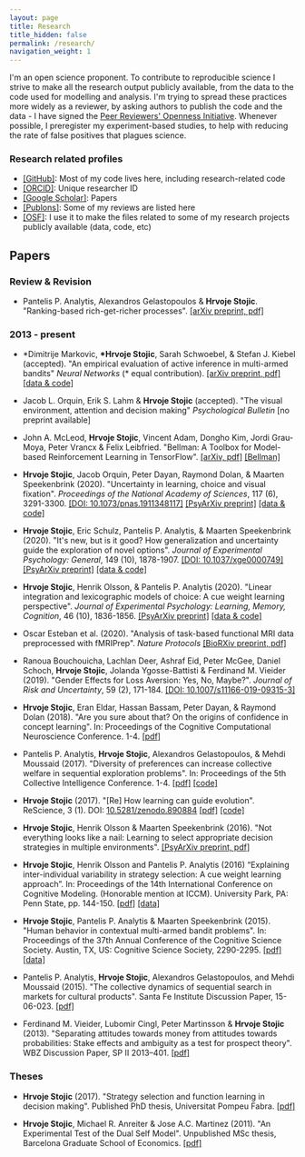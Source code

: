 ```yaml
---
layout: page
title: Research
title_hidden: false
permalink: /research/
navigation_weight: 1
---
```


<!-- 
My research focuses on learning and decision making. In particular, I've worked on integrating function learning with decision making and strategy selection problem, popularly called a "deciding how to decide" problem. On theoretical side, I often approach these topics from a reinforcement learning perspective and rely a lot on machine learning methods. On empirical side, I usually conduct computational experiments, often collecting behavioural data to test the predictions and the models, usually by leveraging online labour markets like Amazon's Mechanical Turk. Since recently, I have also started collecting eye-tracking and neuroimaging data alongside the behavioral data. I'm quite excited to be in this area of research. It's a truly interdisciplinary topic, and significant developments are happening all over the place -- from economics and psychology, over biology and neuroscience, to machine learning and artificial intelligence. -->

I'm an open science proponent. To contribute to reproducible science I strive to make all the research output publicly available, from the data to the code used for modelling and analysis. I'm trying to spread these practices more widely as a reviewer, by asking authors to publish the code and the data - I have signed the [Peer Reviewers' Openness Initiative](https://opennessinitiative.org/). Whenever possible, I preregister my experiment-based studies, to help with reducing the rate of false positives that plagues science. 


### Research related profiles 

- [[GitHub]](https://github.com/hstojic): Most of my code lives here, including research-related code
- [[ORCID]](https://orcid.org/0000-0002-9699-9052): Unique researcher ID
- [[Google Scholar]](https://scholar.google.co.uk/citations?user=wTjU3isAAAAJ&hl=en): Papers  
- [[Publons]](https://publons.com/author/1175768/hrvoje-stojic#profile): Some of my reviews are listed here
- [[OSF]](https://osf.io/utrga/): I use it to make the files related to some of my research projects publicly available (data, code, etc)   


## Papers

### Review & Revision

- Pantelis P. Analytis, Alexandros Gelastopoulos & **Hrvoje Stojic**. "Ranking-based rich-get-richer processes". [[arXiv preprint, pdf]](https://arxiv.org/abs/1910.01066) 


### 2013 - present

- \*Dimitrije Markovic, **\*Hrvoje Stojic**, Sarah Schwoebel, & Stefan J. Kiebel (accepted). "An empirical evaluation of active inference in multi-armed bandits" *Neural Networks* (\* equal contribution). [[arXiv preprint, pdf]](https://arxiv.org/abs/2101.08699) [[data & code]](https://osf.io/85ek4) 

- Jacob L. Orquin, Erik S. Lahm & **Hrvoje Stojic** (accepted). "The visual environment, attention and decision making" *Psychological Bulletin* [no preprint available]

- John A. McLeod, **Hrvoje Stojic**, Vincent Adam, Dongho Kim, Jordi Grau-Moya, Peter Vrancx & Felix Leibfried. "Bellman: A Toolbox for Model-based Reinforcement Learning in TensorFlow". [[arXiv, pdf]](https://arxiv.org/abs/2103.14407) [[Bellman]](https://bellman.dev) 

- **Hrvoje Stojic**, Jacob Orquin, Peter Dayan, Raymond Dolan, & Maarten Speekenbrink (2020). "Uncertainty in learning, choice and visual fixation". *Proceedings of the National Academy of Sciences*, 117 (6), 3291-3300. [[DOI: 10.1073/pnas.1911348117]](https://doi.org/10.1073/pnas.1911348117) [[PsyArXiv preprint]](https://psyarxiv.com/zuge2) [[data & code]](https://doi.org/10.17605/osf.io/539ps)  

- **Hrvoje Stojic**, Eric Schulz, Pantelis P. Analytis, & Maarten Speekenbrink (2020). "It's new, but is it good? How generalization and uncertainty guide the exploration of novel options". *Journal of Experimental Psychology: General*, 149 (10), 1878-1907.  [[DOI: 10.1037/xge0000749]](http://dx.doi.org/10.1037/xge0000749) [[PsyArXiv preprint]](https://psyarxiv.com/p6zev)  [[data & code]](https://doi.org/10.17605/osf.io/c8u9t)  

- **Hrvoje Stojic**, Henrik Olsson, & Pantelis P. Analytis (2020). "Linear integration and lexicographic models of choice: A cue weight learning perspective". *Journal of Experimental Psychology: Learning, Memory, Cognition*, 46 (10), 1836-1856. [[PsyArXiv preprint]](https://psyarxiv.com/yj2zc) [[data & code]](https://doi.org/10.17605/osf.io/7yxrz)  

- Oscar Esteban et al. (2020). "Analysis of task-based functional MRI data preprocessed with fMRIPrep". *Nature Protocols* [[BioRXiv preprint, pdf]](https://www.biorxiv.org/content/10.1101/694364v1)    

- Ranoua Bouchouicha, Lachlan Deer, Ashraf Eid, Peter McGee, Daniel Schoch, **Hrvoje Stojic**, Jolanda Ygosse-Battisti & Ferdinand M. Vieider (2019). "Gender Effects for Loss Aversion: Yes, No, Maybe?". *Journal of Risk and Uncertainty*, 59 (2), 171-184. [[DOI: 10.1007/s11166-019-09315-3]](https://doi.org/10.1007/s11166-019-09315-3)

- **Hrvoje Stojic**, Eran Eldar, Hassan Bassam, Peter Dayan, & Raymond Dolan (2018). "Are you sure about that? On the origins of confidence in concept learning". In: Proceedings of the Cognitive Computational Neuroscience Conference. 1-4. [[pdf]](https://ccneuro.org/showDoc.php?s=W&pn=1197) 

- Pantelis P. Analytis, **Hrvoje Stojic**, Alexandros Gelastopoulos, & Mehdi Moussaid (2017). "Diversity of preferences can increase collective welfare in sequential exploration problems". In: Proceedings of the 5th Collective Intelligence Conference. 1-4. [[pdf]](https://osf.io/jt25s/) [[code]](https://osf.io/87m2d/)

- **Hrvoje Stojic** (2017). "[Re] How learning can guide evolution". ReScience, 3 (1). DOI: [10.5281/zenodo.890884](https://zenodo.org/record/890884) [[pdf]](https://github.com/ReScience-Archives/Stojic-2017/raw/master/article/Stojic-2017.pdf) [[code]](https://github.com/hstojic/HintonNowlan1987_replication)

- **Hrvoje Stojic**, Henrik Olsson & Maarten Speekenbrink (2016). "Not everything looks like a nail: Learning to select appropriate decision strategies in multiple environments". [[PsyArXiv preprint, pdf]](https://psyarxiv.com/fma3p/download)  

- **Hrvoje Stojic**, Henrik Olsson and Pantelis P. Analytis (2016) “Explaining inter-individual variability in strategy selection: A cue weight learning approach”. In: Proceedings of the 14th International Conference on Cognitive Modeling. (Honorable mention at ICCM). University Park, PA: Penn State, pp. 144-150. [[pdf]](http://acs.ist.psu.edu/iccm2016/proceedings/stojic2016iccm.pdf) [[data]](https://dx.doi.org/10.6084/m9.figshare.1609680)

- **Hrvoje Stojic**, Pantelis P. Analytis & Maarten Speekenbrink (2015). "Human behavior in contextual multi-armed bandit problems". In: Proceedings of the 37th Annual Conference of the Cognitive Science Society. Austin, TX, US: Cognitive Science Society, 2290-2295. [[pdf]](https://mindmodeling.org/cogsci2015/papers/0394/paper0394.pdf) [[data]](http://dx.doi.org/10.6084/m9.figshare.1314099)

- Pantelis P. Analytis, **Hrvoje Stojic**, Alexandros Gelastopoulos, and Mehdi Moussaid (2015). "The collective dynamics of sequential search in markets for cultural products". Santa Fe Institute Discussion Paper, 15-06-023. [[pdf]](http://www.santafe.edu/media/workingpapers/15-06-023.pdf) 

- Ferdinand M. Vieider, Lubomir Cingl, Peter Martinsson & **Hrvoje Stojic** (2013). "Separating attitudes towards money from attitudes towards probabilities: Stake effects and ambiguity as a test for prospect theory". WBZ Discussion Paper, SP II 2013–401. [[pdf]](http://hdl.handle.net/10419/83653)


### Theses  

- **Hrvoje Stojic** (2017). "Strategy selection and function learning in decision making". Published PhD thesis, Universitat Pompeu Fabra. [[pdf]](http://www.tdx.cat/bitstream/handle/10803/400136/ths.pdf?sequence=1&isAllowed=y)

- **Hrvoje Stojic**, Michael R. Anreiter & Jose A.C. Martinez (2011). "An Experimental Test of the Dual Self Model". Unpublished MSc thesis, Barcelona Graduate School of Economics. [[pdf]](https://www.researchgate.net/profile/Hrvoje_Stojic/publication/281558709_An_Experimental_Test_of_the_Dual_Self_Model/links/55edeb7408aef559dc438458/An-Experimental-Test-of-the-Dual-Self-Model.pdf)

<!-- 
### Work in progress


- **Hrvoje Stojic**, Eran Eldar, Elliott Wimmer, Hassan Bassam, Peter Dayan, & Raymond Dolan. "Are you sure about that? On the origins of confidence in concept learning". 

- **Hrvoje Stojic**, Pantelis P. Analytis, Peter Dayan & Maarten Speekenbrink. "Trials-with-fewer-errors: Feature-based learning and exploration". 

- **Hrvoje Stojic**, Elliott Wimmer, Hassan Bassam, Peter Dayan, & Raymond Dolan. "Probabilistic maps of functional knowledge in the human hippocampal-entorhinal cortex". 

- Pantelis P. Analytis, **Hrvoje Stojic**, Alexandros Gelastopoulos, and Mehdi Moussaid. "The collective dynamics of sequential search". 

- Pantelis P. Analytis, **Hrvoje Stojic**, Alexandros Gelastopoulos, and Mehdi Moussaid. "Diversity of preferences can increase collective welfare in sequential exploration problems". 

- **Hrvoje Stojic**, Henrik Olsson & Maarten Speekenbrink. "Not everything looks like a nail: Learning to select appropriate decision strategies in multiple environments". 

- **Hrvoje Stojic**, Eran Eldar, Clelia Cornet, Peter Dayan, & Raymond Dolan. "Learning reward functions: multiple strategies for tackling multidimensional environments". 

- Hassan Bassam, **Hrvoje Stojic**, Elliott Wimmer, & Raymond Dolan. "Effects of feedback delay on learning functions". 
 -->